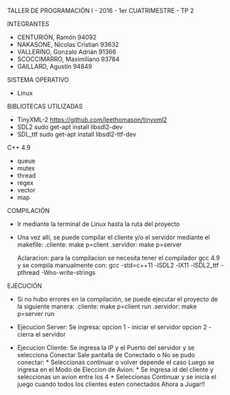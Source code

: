 TALLER DE PROGRAMACIÓN I - 2016 - 1er CUATRIMESTRE - TP 2

INTEGRANTES
- CENTURIÓN, Ramón				94092
- NAKASONE, Nicolas Cristian			93632
- VALLERINO, Gonzalo Adrián			91366
- SCOCCIMARRO, Maximiliano			93784
- GAILLARD, Agustín				94849

SISTEMA OPERATIVO
- Linux

BIBLIOTECAS UTILIZADAS
- TinyXML-2	https://github.com/leethomason/tinyxml2
- SDL2		sudo get-apt install libsdl2-dev
- SDL_ttf	sudo get-apt install libsdl2-ttf-dev

C++ 4.9
- queue
- mutex
- thread
- regex
- vector
- map

COMPILACIÓN
- Ir mediante la terminal de Linux hasta la ruta del proyecto

- Una vez allí, se puede compilar el cliente y/o el servidor mediante el makefile:
	.cliente: make p=client
	.servidor: make p=server
	
  Aclaracion: para la compilacion se necesita tener el compilador gcc 4.9 y se compila manualmente con: 
	gcc -std=c++11 -lSDL2 -lX11 -lSDL2_ttf -pthread -Wno-write-strings

EJECUCIÓN
- Si no hubo errores en la compilación, se puede ejecutar el proyecto de la siguiente manera:
	.cliente: make p=client run
	.servidor: make p=server run
	
- Ejecucion Server:
	Se ingresa: 	opcion 1 - iniciar el servidor
 			opcion 2 - cierra el servidor

- Ejecucion Cliente: 
	Se ingresa la IP y el Puerto del servidor y se selecciona Conectar
	Sale pantalla de Conectado o No se pudo conectar:	* Seleccionas continuar o volver depende el caso
	Luego se ingresa en el Modo de Eleccion de Avion: 	* Se ingresa id del cliente y seleccionas un avion entre los 4
								* Seleccionas Continuar y se inicia el juego cuando todos los clientes esten conectados
	Ahora a Jugar!!
